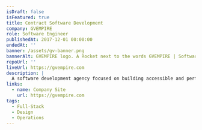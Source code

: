 ```yaml
---
isDraft: false
isFeatured: true
title: Contract Software Development
company: GVEMPIRE
role: Software Engineer
publishedAt: 2017-12-01 00:00:00
endedAt: ''
banner: /assets/gv-banner.png
bannerAlt: GVEMPIRE logo. A Rocket next to the words GVEMPIRE | Software Developers for Hire
repoUrl: ''
liveUrl: https://gvempire.com
description: |
  A software development agency focused on building accessible and performant web-apps and ecommerce sites.
links:
  - name: Company Site
    url: https://gvempire.com
tags:
  - Full-Stack
  - Design
  - Operations
---
```

